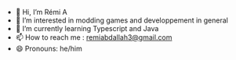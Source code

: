 - 👋 Hi, I’m Rémi A
- 👀 I’m interested in modding games and developpement in general
- 🌱 I’m currently learning Typescript and Java
- 📫 How to reach me : remiabdallah3@gmail.com
- 😄 Pronouns: he/him

<!---
RAbdallah3/RAbdallah3 is a ✨ special ✨ repository because its `README.md` (this file) appears on your GitHub profile.
You can click the Preview link to take a look at your changes.
--->
